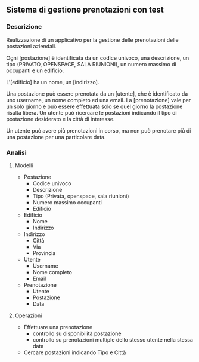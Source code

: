 ## Sistema di gestione prenotazioni con test

### Descrizione

Realizzazione di un applicativo per la gestione delle prenotazioni delle postazioni aziendali.

Ogni [postazione] è identificata da un codice univoco, una descrizione, un tipo (PRIVATO, OPENSPACE, SALA RIUNIONI), un numero massimo di occupanti e un edificio.

L'[edificio] ha un nome, un [indirizzo].

Una postazione può essere prenotata da un [utente], che è identificato da uno username, un nome completo ed una email. La [prenotazione] vale per un solo giorno e può essere effettuata solo se quel giorno la postazione risulta libera. Un utente può ricercare le postazioni indicando il tipo di postazione desiderato e la città di interesse.

Un utente può avere più prenotazioni in corso, ma non può prenotare più di una postazione per una particolare data.

### Analisi

1) Modelli
   - Postazione
     - Codice univoco
     - Descrizione
     - Tipo (Privata, openspace, sala riunioni)
     - Numero massimo occupanti
     - Edificio
   - Edificio
     - Nome
     - Indirizzo
   - Indirizzo
     - Città 
     - Via
     - Provincia
   - Utente
     - Username
     - Nome completo
     - Email
   - Prenotazione
     - Utente
     - Postazione
     - Data
 
2) Operazioni
   - Effettuare una prenotazione
      - controllo su disponibilità postazione
      - controllo su prenotazioni multiple dello stesso utente nella stessa data
   - Cercare postazioni indicando Tipo e Città
